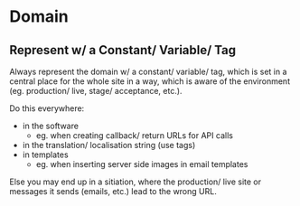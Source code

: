# Domain

## Represent w/ a Constant/ Variable/ Tag

Always represent the domain w/ a constant/ variable/ tag, which is set in a central place for the whole site in a way, which is aware of the environment (eg. production/ live, stage/ acceptance, etc.).

Do this everywhere:

* in the software
  * eg. when creating callback/ return URLs for API calls
* in the translation/ localisation string (use tags)
* in templates
  * eg. when inserting server side images in email templates

Else you may end up in a sitiation, where the production/ live site or messages it sends (emails, etc.) lead to the wrong URL.
